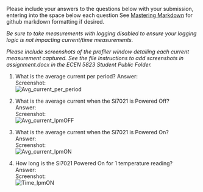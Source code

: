 Please include your answers to the questions below with your submission, entering into the space below each question
See [Mastering Markdown](https://guides.github.com/features/mastering-markdown/) for github markdown formatting if desired.

*Be sure to take measurements with logging disabled to ensure your logging logic is not impacting current/time measurements.*

*Please include screenshots of the profiler window detailing each current measurement captured.  See the file Instructions to add screenshots in assignment.docx in the ECEN 5823 Student Public Folder.* 

1. What is the average current per period?
   Answer:
   <br>Screenshot:  
   ![Avg_current_per_period](https://github.com/CU-ECEN-5823/ecen5823-assignment3-Ganeshkm10/blob/master/Screenshots/Avg_current_per_period.png)  
   
2. What is the average current when the Si7021 is Powered Off?  
   Answer:
   <br>Screenshot:  
   ![Avg_current_lpmOFF](https://github.com/CU-ECEN-5823/ecen5823-assignment3-Ganeshkm10/blob/master/Screenshots/Si7021_Average_current_off_2.png)
   
3. What is the average current when the Si7021 is Powered On?  
   Answer:
   <br>Screenshot:  
   ![Avg_current_lpmON](https://github.com/CU-ECEN-5823/ecen5823-assignment3-Ganeshkm10/blob/master/Screenshots/Si7021_average_current_on_3.png)
   
4. How long is the Si7021 Powered On for 1 temperature reading?  
   Answer:
   <br>Screenshot:  
   ![Time_lpmON](https://github.com/CU-ECEN-5823/ecen5823-assignment3-Ganeshkm10/blob/master/Screenshots/Si7021_Powered_on_4.png)
